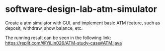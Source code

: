 # software-design-lab-atm-simulator
Create a atm simulator with GUI, and implement basic ATM feature, such as deposit, withdraw, show balance, etc. 

The running result can be seen in the following link: https://replit.com/@YiLin026/ATM-study-case#ATM.java
